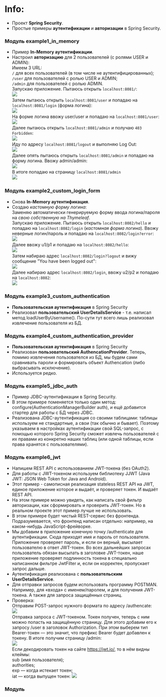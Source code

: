 # Info:
- Проект **Spring Security**.
- Простые примеры **аутентификации** и **авторизации** в Spring Security.

### Модуль example1_in_memory
- Пример **In-Memory аутентификации**.
- Настроил **авторизацию** для 2 пользователей (с ролями USER и ADMIN):  
Имеем 3 URL:  
`/` для всех пользователей (в том числе не аутентифицированных);  
`/user` для пользователей с ролью USER и ADMIN;  
`/admin` для пользователей с ролью ADMIN.  
Запускаю приложение. Пытаюсь открыть `localhost:8081/`:  
![](https://github.com/aleksey-nsk/spring_security/blob/master/screenshots/ex1_01_home.png)  
Затем пытаюсь открыть `localhost:8081/user` и попадаю на `localhost:8081/login` (форма логина):  
![](https://github.com/aleksey-nsk/spring_security/blob/master/screenshots/ex1_02_login.png)  
На форме логина ввожу user/user и попадаю на `localhost:8081/user`:  
![](https://github.com/aleksey-nsk/spring_security/blob/master/screenshots/ex1_03_user.png)  
Далее пытаюсь открыть `localhost:8081/admin` и получаю `403 Forbidden`:  
![](https://github.com/aleksey-nsk/spring_security/blob/master/screenshots/ex1_04_forbidden_403.png)  
Иду по адресу `localhost:8081/logout` и выполняю Log Out:  
![](https://github.com/aleksey-nsk/spring_security/blob/master/screenshots/ex1_05_logout.png)  
Далее опять пытаюсь открыть `localhost:8081/admin` и попадаю на форму логина. Ввожу admin/admin:  
![](https://github.com/aleksey-nsk/spring_security/blob/master/screenshots/ex1_06_login.png)  
В итоге попадаю на страницу `localhost:8081/admin`  
![](https://github.com/aleksey-nsk/spring_security/blob/master/screenshots/ex1_07_admin.png)

### Модуль example2_custom_login_form
- Снова **In-Memory аутентификация**.
- Создаю _кастомную форму логина_:  
Заменяю автоматически генерируемую форму ввода логина/пароля на _свою собственную на Thymeleaf_.  
Запускаю приложение. Пытаюсь открыть `localhost:8082/hello` и попадаю на `localhost:8082/login` (_кастомная форма логина_). 
Ввожу неверные логин/пароль и попадаю на `localhost:8082/login?error`:  
![](https://github.com/aleksey-nsk/spring_security/blob/master/screenshots/ex2_01_error.png)  
Далее ввожу u1/p1 и попадаю на `localhost:8082/hello`:  
![](https://github.com/aleksey-nsk/spring_security/blob/master/screenshots/ex2_02_hello.png)  
Затем набираю адрес `localhost:8082/login?logout` и вижу сообщение "You have been logged out":  
![](https://github.com/aleksey-nsk/spring_security/blob/master/screenshots/ex2_03_logout.png)  
Далее набираю адрес `localhost:8082/login`, ввожу u2/p2 и попадаю на `localhost:8082`:  
![](https://github.com/aleksey-nsk/spring_security/blob/master/screenshots/ex2_04_main.png)

### Модуль example3_custom_authentication
- **Пользовательская аутентификация** в Spring Security
- Реализовал **пользовательский UserDetailsService** - т.е. написал метод
loadUserByUsername(). По-сути тут всего лишь реализовал извлечение пользователя из БД.

### Модуль example4_custom_authentication_provider
- **Пользовательская аутентификация** в Spring Security
- Реализован **пользовательский AuthencationProvider**. Теперь, помимо извлечения пользователся из БД,
мы будем сами сравнивать пароли и формировать объект Authencation (либо выбрасывать исключение).
- Используется редко.

### Модуль example5_jdbc_auth
- Пример JDBC-аутентификации в Spring Security.
- В этом примере поменяется только один метод: configure(AuthenticationManagerBuilder auth),
и ещё добавится стартер для работы с БД через JDBC.
- Реализована JDBC-аутентификация со своими таблицами: таблицы используем не стандартные, а свои (так обычно и бывает). 
Поэтому указываем в настройках аутентификации свой SQL-запрос, с помощью которого Spring Security сможет извлечь 
пользователей с их правами из конкретно наших таблиц (или одной таблицы, если права хранятся с пользователями).

### Модуль example6_jwt
- Напишем REST API с использованием JWT-токена (без OAuth2).
- Для работы с JWT-токеном используем библиотеку JJWT (Java JWT: JSON Web Token for Java and Android).
- Этот пример - самописная реализация stateless REST API на JWT,
единое приложение которое и выдаёт, и проверяет токен. И выдаёт REST API.
- На этом примере можно увидеть, как написать свой фильтр авторизации, как сформировать 
и проверить JWT-токен. Но в реальном проекте этот пример лучше не использовать.
- В этом примере будет чистый REST-сервис без фронтенда. Подразумевается, что фронтенд 
написан отдельно: например, на каком-нибудь JavaScript-фрейворке.
- Мы добавим в приложение конечную точку /authenticate для аутентификации. Сюда приходят имя и пароль от пользователя. 
Приложение проверяет пароль, и если он верный, высылает пользователю в ответ JWT-токен. Во всех дальнейших запросах 
пользователь обязан высылать в заголовке JWT-токен, наше приложение проверяет подлинность токена 
в специально написанном фильтре JwtFilter и, если он корректен, пропускает запрос дальше.
- Аутентификация реализована с **пользовательским UserDetailsService**.
- Для отправки запросов будем использовать программу POSTMAN. Например, для «входа» 
с именем/паролем, и для получения JWT-токена. А также для запроса защищённых страниц.
- Проверка:  
Отправим POST-запрос нужного формата по адресу /authencate:  
![](https://github.com/aleksey-nsk/spring_security/blob/master/screenshots/ex6_01_create_jwt.png)  
Отправка запроса с JWT-токеном. Токен получен, теперь с ним можно попасть на защищённую страницу.
Для этого добавим его к запросу /user в заголовок Authorization. При этом выберем тип Bearer-токен — это значит, 
что префикс Bearer будет добавлен к токену. В итоге получим страницу /admin:  
![](https://github.com/aleksey-nsk/spring_security/blob/master/screenshots/ex6_02_request_with_jwt.png)  
Если декодировать токен на сайте https://jwt.io/, 
то в нём видны клеймы:  
sub (имя пользователя);  
authorities;  
exp — когда истекает токен;  
iat — когда выпущен токен:
![](https://github.com/aleksey-nsk/spring_security/blob/master/screenshots/ex6_03_jwt_decoded.png)  

### Модуль
